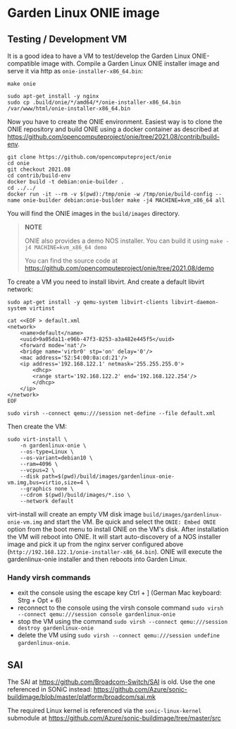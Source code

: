 Garden Linux ONIE image
=======================

Testing / Development VM
------------------------
It is a good idea to have a VM to test/develop the Garden Linux ONIE-compatible image with.
Compile a Garden Linux ONIE installer image and serve it via http as `onie-installer-x86_64.bin`:

    make onie

    sudo apt-get install -y nginx
    sudo cp .build/onie/*/amd64/*/onie-installer-x86_64.bin /var/www/html/onie-installer-x86_64.bin


Now you have to create the ONIE environment. Easiest way is to clone the ONIE repository and build ONIE using a docker container as described at https://github.com/opencomputeproject/onie/tree/2021.08/contrib/build-env.

    git clone https://github.com/opencomputeproject/onie
    cd onie
    git checkout 2021.08
    cd contrib/build-env
    docker build -t debian:onie-builder .
    cd ../../
    docker run -it --rm -v $(pwd):/tmp/onie -w /tmp/onie/build-config --name onie-builder debian:onie-builder make -j4 MACHINE=kvm_x86_64 all

You will find the ONIE images in the `build/images` directory.

> **NOTE**
> 
> ONIE also provides a demo NOS installer. You can build it using `make -j4 MACHINE=kvm_x86_64 demo`
> 
> You can find the source code at https://github.com/opencomputeproject/onie/tree/2021.08/demo

To create a VM you need to install libvirt. And create a default libvirt network:

    sudo apt-get install -y qemu-system libvirt-clients libvirt-daemon-system virtinst
    
    cat <<EOF > default.xml
    <network>
        <name>default</name>
        <uuid>9a05da11-e96b-47f3-8253-a3a482e445f5</uuid>
        <forward mode='nat'/>
        <bridge name='virbr0' stp='on' delay='0'/>
        <mac address='52:54:00:0a:cd:21'/>
        <ip address='192.168.122.1' netmask='255.255.255.0'>
            <dhcp>
            <range start='192.168.122.2' end='192.168.122.254'/>
            </dhcp>
        </ip>
    </network>
    EOF

    sudo virsh --connect qemu:///session net-define --file default.xml

Then create the VM:
    
    sudo virt-install \
        -n gardenlinux-onie \
        --os-type=Linux \
        --os-variant=debian10 \
        --ram=4096 \
        --vcpus=2 \
        --disk path=$(pwd)/build/images/gardenlinux-onie-vm.img,bus=virtio,size=4 \
        --graphics none \
        --cdrom $(pwd)/build/images/*.iso \
        --network default

virt-install will create an empty VM disk image `build/images/gardenlinux-onie-vm.img` and start the VM. Be quick and select the `ONIE: Embed ONIE` option from the boot menu to install ONIE on the VM's disk.
After installation the VM will reboot into ONIE. It will start auto-discovery of a NOS installer image and pick it up from the nginx server configured above (`http://192.168.122.1/onie-installer-x86_64.bin`). ONIE will execute the gardenlinux-onie installer and then reboots into Garden Linux.


### Handy virsh commands

* exit the console using the escape key Ctrl + ] (German Mac keyboard: Strg + Opt + 6)
* reconnect to the console using the virsh console command `sudo virsh --connect qemu:///session console gardenlinux-onie`
* stop the VM using the command `sudo virsh --connect qemu:///session destroy gardenlinux-onie`
* delete the VM using `sudo virsh --connect qemu:///session undefine gardenlinux-onie`.


SAI
---

The SAI at https://github.com/Broadcom-Switch/SAI is old.
Use the one referenced in SONiC instead:
https://github.com/Azure/sonic-buildimage/blob/master/platform/broadcom/sai.mk

The required Linux kernel is referenced via the `sonic-linux-kernel` submodule at https://github.com/Azure/sonic-buildimage/tree/master/src
